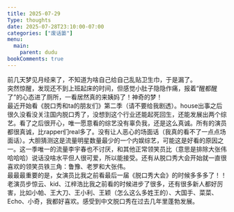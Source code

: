 ```yaml
---
title: 2025-07-29
Type: thoughts
date: 2025-07-28T23:10:00-07:00
categories: ["废话篓"]
menu:
  main:
    parent: dudu
bookComments: true
---
```

前几天梦见月经来了，不知道为啥自己给自己乱贴卫生巾，于是漏了。  
突然惊醒，发现还不到上班起床的时间，但感觉小肚子隐隐作痛，报着“醒都醒了”的心态进了厕所，一看居然真的来姨妈了！神奇的梦！  
最近开始看《脱口秀和ta的朋友们》第二季（请不要给我剧透）。house出事之后很久没看没关注国内脱口秀了，没想到这个行业还能起死回生，还能发展出两个综艺。看了之后很开心，唯一愿意看的综艺没有辜负我，还是这么真诚。所有的演员都很真诚，比rapper们real多了。没有让人恶心的场面话（我真的看不了一点点场面话）。大胆猜测这是流量明星数量最少的一个内娱综艺，可能这是好看的原因之一。这一季唯一的流量李宇春也不讨厌，和其他正常领笑员比（意思是排除大张伟哈哈哈）说话没啥水平但人很可爱，所以能接受。还有从脱口秀大会开始就一直很喜欢的领笑员铁三角：鲁豫、老罗和大张伟。  
最最最重要的是，女演员比我之前看最后一届《脱口秀大会》的时候多多多了！！老演员步惊云、kid、江梓浩比我之前看的时候进步了很多，还有很多新人都好厉害，比如小帕、王大刀、王小利、王颖（怎么这么多姓王的）、大国手、菜菜、Echo、小奇，我都好喜欢。感受到中文脱口秀在过去几年里蓬勃发展。